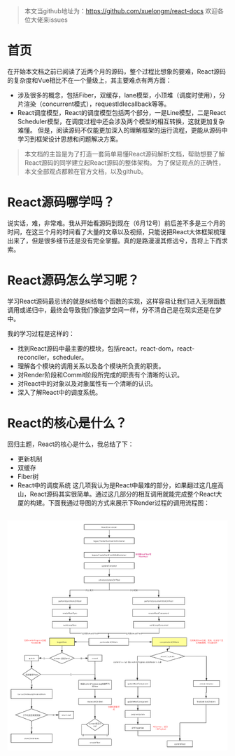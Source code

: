 > 本文当github地址为：https://github.com/xuelongm/react-docs
欢迎各位大佬来issues
# 首页
在开始本文档之前已阅读了近两个月的源码，整个过程比想象的要难，React源码的复杂度和Vue相比不在一个量级上，其主要难点有两方面：
- 涉及很多的概念，包括Fiber，双缓存，lane模型，小顶堆（调度时使用），分片渲染（concurrent模式），requestIdlecallback等等。
- React调度模型，React的调度模型包括两个部分，一是Line模型，二是React Scheduler模型，在调度过程中还会涉及两个模型的相互转换，这就更加复杂难懂。
但是，阅读源码不仅能更加深入的理解框架的运行流程，更能从源码中学习到框架设计思想和问题解决方案。

> 本文档的主旨是为了打造一套简单易懂React源码解析文档，帮助想要了解React源码的同学建立起React源码的整体架构。 为了保证观点的正确性，本文全部观点都赖在官方文档，以及github。

# React源码哪学吗？
说实话，难，非常难。我从开始看源码到现在（6月12号）前后差不多是三个月的时间，在这三个月的时间看了大量的文章以及视频，只能说把React大体框架梳理出来了，但是很多细节还是没有完全掌握。真的是路漫漫其修远兮，吾将上下而求索。
# React源码怎么学习呢？
学习React源码最忌讳的就是纠结每个函数的实现，这样容易让我们进入无限函数调用或递归中，最终会导致我们像盗梦空间一样，分不清自己是在现实还是在梦中。

我的学习过程是这样的：
- 找到React源码中最主要的模块，包括react，react-dom，react-reconciler，scheduler。
- 理解各个模块的调用关系以及各个模块所负责的职责。
- 对Render阶段和Commit阶段所完成的职责有个清晰的认识。
- 对React中的对象以及对象属性有一个清晰的认识。
- 深入了解React中的调度系统。

# React的核心是什么？
回归主题，React的核心是什么，我总结了下：
- 更新机制
- 双缓存
- Fiber树
- React中的调度系统
这几项我认为是React中最难的部分，如果翻过这几座高山，React源码其实很简单。通过这几部分的相互调用就能完成整个React大厦的构建。下面我通过导图的方式来展示下Render过程的调用流程图：
<br>
<img src='../assets/react-render.png'>
</br>
